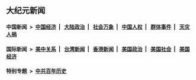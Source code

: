 ## 大纪元新闻

#### 中国新闻 &nbsp;>&nbsp; [中国经济](indexes/ncid283/README.md?07160045) &nbsp;| &nbsp; [大陆政治](indexes/ncid277/README.md?07160045) &nbsp;| &nbsp; [社会万象](indexes/ncid282/README.md?07160045) &nbsp;| &nbsp; [中国人权](indexes/ncid278/README.md?07160045) &nbsp;| &nbsp; [群体事件](indexes/ncid279/README.md?07160045) &nbsp;| &nbsp; [天灾人祸](indexes/ncid280/README.md?07160045)

#### 国际新闻 &nbsp;>&nbsp; [美中关系](indexes/nf1412576/README.md?07160045) &nbsp;| &nbsp; [台湾新闻](indexes/ncid1349361/README.md?07160045) &nbsp;| &nbsp; [香港新闻](indexes/ncid1349362/README.md?07160045) &nbsp;| &nbsp; [美国政治](indexes/ncid1078159/README.md?07160045) &nbsp;| &nbsp; [美国社会](indexes/ncid1078160/README.md?07160045) &nbsp;| &nbsp; [美国经济](indexes/ncid1078158/README.md?07160045)

#### 特别专题 &nbsp;>&nbsp; [中共百年历史](https://github.com/easy2view/epoch-special/blob/master/README.md?07160045)  

